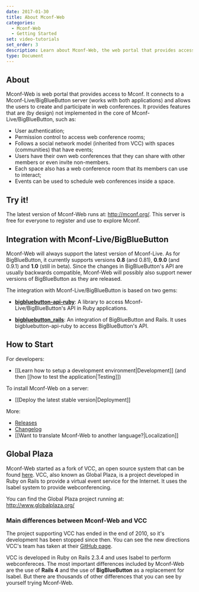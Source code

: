 ```yaml
---
date: 2017-01-30
title: About Mconf-Web
categories:
  - Mconf-Web
  - Getting Started
set: video-tutorials
set_order: 3
description: Learn about Mconf-Web, the web portal that provides access to web conferences
type: Document
---
```


## About

Mconf-Web is web portal that provides access to Mconf. It connects to a Mconf-Live/BigBlueButton server (works with both applications) and allows the users to create and participate in web conferences. It provides features that are (by design) not implemented in the core of Mconf-Live/BigBlueButton, such as:

* User authentication;
* Permission control to access web conference rooms;
* Follows a social network model (inherited from VCC) with spaces (communities) that have events;
* Users have their own web conferences that they can share with other members or even invite non-members.
* Each space also has a web conference room that its members can use to interact;
* Events can be used to schedule web conferences inside a space.

## Try it!

The latest version of Mconf-Web runs at: http://mconf.org/. This server is free for everyone to register and use to explore Mconf.

## Integration with Mconf-Live/BigBlueButton

Mconf-Web will always support the latest version of Mconf-Live. As for BigBlueButton, it currently supports versions **0.8** (and 0.81), **0.9.0** (and 0.9.1) and **1.0** (still in beta). Since the changes in BigBlueButton's API are usually backwards compatible, Mconf-Web will possibly also support newer versions of BigBlueButton as they are released.

The integration with Mconf-Live/BigBlueButton is based on two gems:

* **[bigbluebutton-api-ruby](https://github.com/mconf/bigbluebutton-api-ruby)**: A library to access Mconf-Live/BigBlueButton's API in Ruby applications.

* **[bigbluebutton_rails](https://github.com/mconf/bigbluebutton_rails)**: An integration of BigBlueButton and Rails. It uses bigbluebutton-api-ruby to access BigBlueButton's API.

## How to Start

For developers:

* [[Learn how to setup a development environment|Development]] (and then [[how to test the application|Testing]])

To install Mconf-Web on a server:

* [[Deploy the latest stable version|Deployment]]

More:

* [Releases](https://github.com/mconf/mconf-web/releases)
* [Changelog](https://github.com/mconf/mconf-web/blob/master/CHANGELOG.md)
* [[Want to translate Mconf-Web to another language?|Localization]]


## Global Plaza

Mconf-Web started as a fork of VCC, an open source system that can be found [here](https://github.com/ging/vcc). VCC, also known as Global Plaza, is a project developed in Ruby on Rails to provide a virtual event service for the Internet. It uses the Isabel system to provide webconferencing.

You can find the Global Plaza project running at: http://www.globalplaza.org/

### Main differences between Mconf-Web and VCC

The project supporting VCC has ended in the end of 2010, so it's development has been stopped since then. You can see the new directions VCC's team has taken at their [GitHub page](https://github.com/ging).

VCC is developed in Ruby on Rails 2.3.4 and uses Isabel to perform webconfereces. The most important differences included by Mconf-Web are the use of **Rails 4** and the use of **BigBlueButton** as a replacement for Isabel. But there are thousands of other differences that you can see by yourself trying Mconf-Web.
